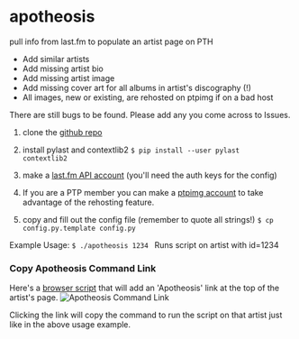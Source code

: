 # apotheosis
pull info from last.fm to populate an artist page on PTH

* Add similar artists
* Add missing artist bio
* Add missing artist image
* Add missing cover art for all albums in artist's discography (!)
* All images, new or existing, are rehosted on ptpimg if on a bad host

There are still bugs to be found. Please add any you come across to Issues.


1. clone the [github repo](https://github.com/Suit-Of-Sables/apotheosis)

2. install pylast and contextlib2 <code>$ pip install --user pylast contextlib2</code>

3. make a [last.fm API account](https://www.last.fm/api) (you'll need the auth keys for the config)

4. If you are a PTP member you can make a [ptpimg account](https://ptpimg.me) to take advantage of the rehosting feature.

5. copy and fill out the config file (remember to quote all strings!) <code>$ cp config.py.template config.py</code>

Example Usage: <code>$ ./apotheosis 1234 </code>
Runs script on artist with id=1234

### Copy Apotheosis Command Link

Here's a [browser script](https://greasyfork.org/en/scripts/25992-pth-apotheosis-link-creator) that will add an 'Apotheosis' link at the top of the artist's page.
![Apotheosis Command Link](https://ptpimg.me/wann7v.png)

Clicking the link will copy the command to run the script on that artist just like in the above usage example.
